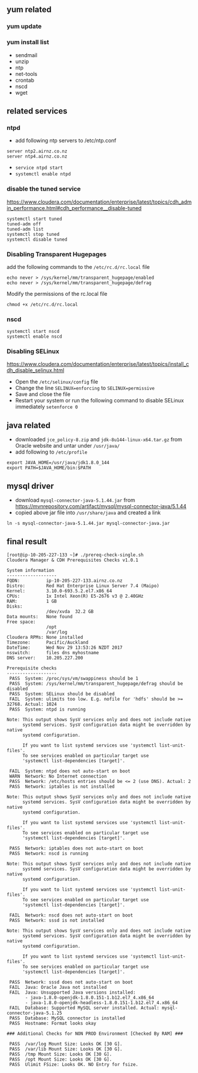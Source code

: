 ## yum related

### yum update

### yum install list
- sendmail
- unzip
- ntp
- net-tools
- crontab
- nscd
- wget

## related services

### ntpd

- add following ntp servers to /etc/ntp.conf
```
server ntp2.airnz.co.nz
server ntp4.airnz.co.nz
```

- `service ntpd start`
- `systemctl enable ntpd`

### disable the tuned service 
https://www.cloudera.com/documentation/enterprise/latest/topics/cdh_admin_performance.html#cdh_performance__disable-tuned
```
systemctl start tuned
tuned-adm off
tuned-adm list
systemctl stop tuned
systemctl disable tuned
```

### Disabling Transparent Hugepages
add the following commands to the `/etc/rc.d/rc.local` file

```
echo never > /sys/kernel/mm/transparent_hugepage/enabled
echo never > /sys/kernel/mm/transparent_hugepage/defrag
```
Modify the permissions of the rc.local file

`chmod +x /etc/rc.d/rc.local`

### nscd
```
systemctl start nscd
systemctl enable nscd
```

### Disabling SELinux
https://www.cloudera.com/documentation/enterprise/latest/topics/install_cdh_disable_selinux.html

- Open the `/etc/selinux/config` file
- Change the line `SELINUX=enforcing` to `SELINUX=permissive`
- Save and close the file
- Restart your system or run the following command to disable SELinux immediately
`setenforce 0`

## java related

- downloaded `jce_policy-8.zip` and `jdk-8u144-linux-x64.tar.gz` from Oracle website and untar under `/usr/java/`
- add following to `/etc/profile`
```
export JAVA_HOME=/usr/java/jdk1.8.0_144
export PATH=$JAVA_HOME/bin:$PATH
```

## mysql driver

- download `mysql-connector-java-5.1.44.jar` from https://mvnrepository.com/artifact/mysql/mysql-connector-java/5.1.44
- copied above jar file into `/usr/share/java` and created a link
```
ln -s mysql-connector-java-5.1.44.jar mysql-connector-java.jar
```

## final result

```
[root@ip-10-205-227-133 ~]# ./prereq-check-single.sh
Cloudera Manager & CDH Prerequisites Checks v1.0.1

System information
-------------------
FQDN:          ip-10-205-227-133.airnz.co.nz
Distro:        Red Hat Enterprise Linux Server 7.4 (Maipo)
Kernel:        3.10.0-693.5.2.el7.x86_64
CPUs:          1x Intel Xeon(R) E5-2676 v3 @ 2.40GHz
RAM:           1 GB
Disks:
               /dev/xvda  32.2 GB
Data mounts:   None found
Free space:
               /opt
               /var/log
Cloudera RPMs: None installed
Timezone:      Pacific/Auckland
DateTime:      Wed Nov 29 13:53:26 NZDT 2017
nsswitch:      files dns myhostname
DNS server:    10.205.227.200

Prerequisite checks
-------------------
 PASS  System: /proc/sys/vm/swappiness should be 1
 PASS  System: /sys/kernel/mm/transparent_hugepage/defrag should be disabled
 PASS  System: SELinux should be disabled
 FAIL  System: ulimits too low. E.g. nofile for 'hdfs' should be >= 32768. Actual: 1024
 PASS  System: ntpd is running

Note: This output shows SysV services only and does not include native
      systemd services. SysV configuration data might be overridden by native
      systemd configuration.

      If you want to list systemd services use 'systemctl list-unit-files'.
      To see services enabled on particular target use
      'systemctl list-dependencies [target]'.

 FAIL  System: ntpd does not auto-start on boot
 WARN  Network: No Internet connection
 PASS  Network: /etc/hosts entries should be <= 2 (use DNS). Actual: 2
 PASS  Network: iptables is not installed

Note: This output shows SysV services only and does not include native
      systemd services. SysV configuration data might be overridden by native
      systemd configuration.

      If you want to list systemd services use 'systemctl list-unit-files'.
      To see services enabled on particular target use
      'systemctl list-dependencies [target]'.

 PASS  Network: iptables does not auto-start on boot
 PASS  Network: nscd is running

Note: This output shows SysV services only and does not include native
      systemd services. SysV configuration data might be overridden by native
      systemd configuration.

      If you want to list systemd services use 'systemctl list-unit-files'.
      To see services enabled on particular target use
      'systemctl list-dependencies [target]'.

 FAIL  Network: nscd does not auto-start on boot
 PASS  Network: sssd is not installed

Note: This output shows SysV services only and does not include native
      systemd services. SysV configuration data might be overridden by native
      systemd configuration.

      If you want to list systemd services use 'systemctl list-unit-files'.
      To see services enabled on particular target use
      'systemctl list-dependencies [target]'.

 PASS  Network: sssd does not auto-start on boot
 FAIL  Java: Oracle Java not installed
 FAIL  Java: Unsupported Java versions installed:
       - java-1.8.0-openjdk-1.8.0.151-1.b12.el7_4.x86_64
       - java-1.8.0-openjdk-headless-1.8.0.151-1.b12.el7_4.x86_64
 FAIL  Database: Supported MySQL server installed. Actual: mysql-connector-java-5.1.25
 PASS  Database: MySQL connector is installed
 PASS  Hostname: Format looks okay

### Additional Checks for NON PROD Environment [Checked By RAM] ###

 PASS  /var/log Mount Size: Looks OK [30 G].
 PASS  /var/lib Mount Size: Looks OK [30 G].
 PASS  /tmp Mount Size: Looks OK [30 G].
 PASS  /opt Mount Size: Looks OK [30 G].
 PASS  Ulimit FSize: Looks OK. NO Entry for fsize.
 
```

